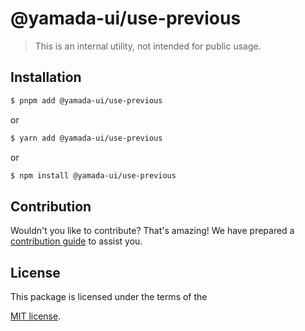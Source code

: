 # @yamada-ui/use-previous

> This is an internal utility, not intended for public usage.

## Installation

```sh
$ pnpm add @yamada-ui/use-previous
```

or

```sh
$ yarn add @yamada-ui/use-previous
```

or

```sh
$ npm install @yamada-ui/use-previous
```

## Contribution

Wouldn't you like to contribute? That's amazing! We have prepared a [contribution guide](https://github.com/yamada-ui/yamada-ui/blob/main/CONTRIBUTING.md) to assist you.

## License

This package is licensed under the terms of the

[MIT license](https://github.com/yamada-ui/yamada-ui/blob/main/LICENSE).
